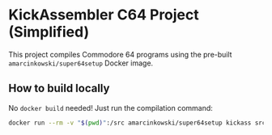 # KickAssembler C64 Project (Simplified)

This project compiles Commodore 64 programs using the pre-built `amarcinkowski/super64setup` Docker image.

## How to build locally

No `docker build` needed! Just run the compilation command:

```bash
docker run --rm -v "$(pwd)":/src amarcinkowski/super64setup kickass src/main.asm -o out/main.prg
```
